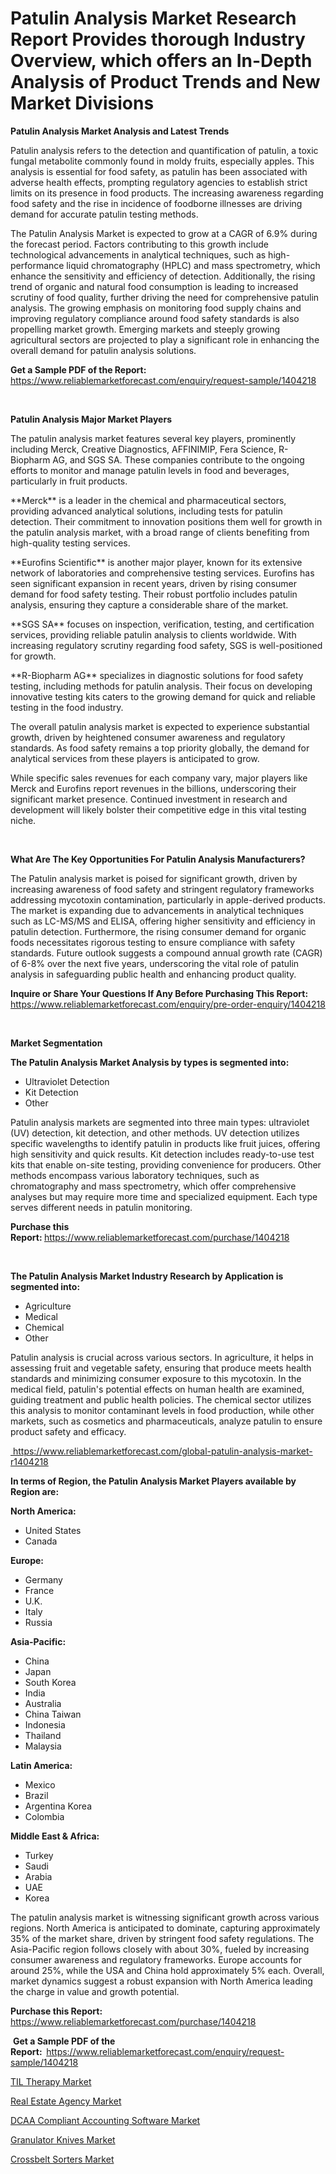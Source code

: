<p><h1>Patulin Analysis Market Research Report Provides thorough Industry Overview, which offers an In-Depth Analysis of Product Trends and New Market Divisions</h1></p><p><strong>Patulin Analysis Market Analysis and Latest Trends</strong></p>
<p><p>Patulin analysis refers to the detection and quantification of patulin, a toxic fungal metabolite commonly found in moldy fruits, especially apples. This analysis is essential for food safety, as patulin has been associated with adverse health effects, prompting regulatory agencies to establish strict limits on its presence in food products. The increasing awareness regarding food safety and the rise in incidence of foodborne illnesses are driving demand for accurate patulin testing methods.</p><p>The Patulin Analysis Market is expected to grow at a CAGR of 6.9% during the forecast period. Factors contributing to this growth include technological advancements in analytical techniques, such as high-performance liquid chromatography (HPLC) and mass spectrometry, which enhance the sensitivity and efficiency of detection. Additionally, the rising trend of organic and natural food consumption is leading to increased scrutiny of food quality, further driving the need for comprehensive patulin analysis. The growing emphasis on monitoring food supply chains and improving regulatory compliance around food safety standards is also propelling market growth. Emerging markets and steeply growing agricultural sectors are projected to play a significant role in enhancing the overall demand for patulin analysis solutions.</p></p>
<p><strong>Get a Sample PDF of the Report:&nbsp;</strong> <a href="https://www.reliablemarketforecast.com/enquiry/request-sample/1404218?utm_campaign=1167&utm_medium=2&utm_source=Github&utm_content=ia&utm_term=23102024&utm_id=patulin-analysis">https://www.reliablemarketforecast.com/enquiry/request-sample/1404218</a></p>
<p>&nbsp;</p>
<p><strong>Patulin Analysis Major Market Players</strong></p>
<p><p>The patulin analysis market features several key players, prominently including Merck, Creative Diagnostics, AFFINIMIP, Fera Science, R-Biopharm AG, and SGS SA. These companies contribute to the ongoing efforts to monitor and manage patulin levels in food and beverages, particularly in fruit products.</p><p>**Merck** is a leader in the chemical and pharmaceutical sectors, providing advanced analytical solutions, including tests for patulin detection. Their commitment to innovation positions them well for growth in the patulin analysis market, with a broad range of clients benefiting from high-quality testing services.</p><p>**Eurofins Scientific** is another major player, known for its extensive network of laboratories and comprehensive testing services. Eurofins has seen significant expansion in recent years, driven by rising consumer demand for food safety testing. Their robust portfolio includes patulin analysis, ensuring they capture a considerable share of the market.</p><p>**SGS SA** focuses on inspection, verification, testing, and certification services, providing reliable patulin analysis to clients worldwide. With increasing regulatory scrutiny regarding food safety, SGS is well-positioned for growth.</p><p>**R-Biopharm AG** specializes in diagnostic solutions for food safety testing, including methods for patulin analysis. Their focus on developing innovative testing kits caters to the growing demand for quick and reliable testing in the food industry.</p><p>The overall patulin analysis market is expected to experience substantial growth, driven by heightened consumer awareness and regulatory standards. As food safety remains a top priority globally, the demand for analytical services from these players is anticipated to grow.</p><p>While specific sales revenues for each company vary, major players like Merck and Eurofins report revenues in the billions, underscoring their significant market presence. Continued investment in research and development will likely bolster their competitive edge in this vital testing niche.</p></p>
<p>&nbsp;</p>
<p><strong>What Are The Key Opportunities For Patulin Analysis Manufacturers?</strong></p>
<p><p>The Patulin analysis market is poised for significant growth, driven by increasing awareness of food safety and stringent regulatory frameworks addressing mycotoxin contamination, particularly in apple-derived products. The market is expanding due to advancements in analytical techniques such as LC-MS/MS and ELISA, offering higher sensitivity and efficiency in patulin detection. Furthermore, the rising consumer demand for organic foods necessitates rigorous testing to ensure compliance with safety standards. Future outlook suggests a compound annual growth rate (CAGR) of 6-8% over the next five years, underscoring the vital role of patulin analysis in safeguarding public health and enhancing product quality.</p></p>
<p><strong>Inquire or Share Your Questions If Any Before Purchasing This Report:</strong> <a href="https://www.reliablemarketforecast.com/enquiry/pre-order-enquiry/1404218?utm_campaign=1167&utm_medium=2&utm_source=Github&utm_content=ia&utm_term=23102024&utm_id=patulin-analysis">https://www.reliablemarketforecast.com/enquiry/pre-order-enquiry/1404218</a></p>
<p>&nbsp;</p>
<p><strong>Market Segmentation</strong></p>
<p><strong>The Patulin Analysis Market Analysis by types is segmented into:</strong></p>
<p><ul><li>Ultraviolet Detection</li><li>Kit Detection</li><li>Other</li></ul></p>
<p><p>Patulin analysis markets are segmented into three main types: ultraviolet (UV) detection, kit detection, and other methods. UV detection utilizes specific wavelengths to identify patulin in products like fruit juices, offering high sensitivity and quick results. Kit detection includes ready-to-use test kits that enable on-site testing, providing convenience for producers. Other methods encompass various laboratory techniques, such as chromatography and mass spectrometry, which offer comprehensive analyses but may require more time and specialized equipment. Each type serves different needs in patulin monitoring.</p></p>
<p><strong>Purchase this Report:&nbsp;</strong><a href="https://www.reliablemarketforecast.com/purchase/1404218?utm_campaign=1167&utm_medium=2&utm_source=Github&utm_content=ia&utm_term=23102024&utm_id=patulin-analysis">https://www.reliablemarketforecast.com/purchase/1404218</a></p>
<p>&nbsp;</p>
<p><strong>The Patulin Analysis Market Industry Research by Application is segmented into:</strong></p>
<p><ul><li>Agriculture</li><li>Medical</li><li>Chemical</li><li>Other</li></ul></p>
<p><p>Patulin analysis is crucial across various sectors. In agriculture, it helps in assessing fruit and vegetable safety, ensuring that produce meets health standards and minimizing consumer exposure to this mycotoxin. In the medical field, patulin's potential effects on human health are examined, guiding treatment and public health policies. The chemical sector utilizes this analysis to monitor contaminant levels in food production, while other markets, such as cosmetics and pharmaceuticals, analyze patulin to ensure product safety and efficacy.</p></p>
<p><a href="https://www.reliablemarketforecast.com/global-patulin-analysis-market-r1404218?utm_campaign=1167&utm_medium=2&utm_source=Github&utm_content=ia&utm_term=23102024&utm_id=patulin-analysis">&nbsp;https://www.reliablemarketforecast.com/global-patulin-analysis-market-r1404218</a></p>
<p><strong>In terms of Region, the Patulin Analysis Market Players available by Region are:</strong></p>
<p>
    <p> <strong> North America: </strong>
        <ul>
            <li>United States</li>
            <li>Canada</li>
        </ul>
        </p> 
    <p> <strong> Europe: </strong>
        <ul>
            <li>Germany</li>
            <li>France</li>
            <li>U.K.</li>
            <li>Italy</li>
            <li>Russia</li>
        </ul>
        </p> 
    <p> <strong> Asia-Pacific: </strong>
        <ul>
            <li>China</li>
            <li>Japan</li>
            <li>South Korea</li>
            <li>India</li>
            <li>Australia</li>
            <li>China Taiwan</li>
            <li>Indonesia</li>
            <li>Thailand</li>
            <li>Malaysia</li>
        </ul>
        </p> 
    <p> <strong> Latin America: </strong>
        <ul>
            <li>Mexico</li>
            <li>Brazil</li>
            <li>Argentina Korea</li>
            <li>Colombia</li>
        </ul>
        </p> 
    <p> <strong> Middle East & Africa: </strong>
        <ul>
            <li>Turkey</li>
            <li>Saudi</li>
            <li>Arabia</li>
            <li>UAE</li>
            <li>Korea</li>
        </ul>
    </p>
    </p>
<p><p>The patulin analysis market is witnessing significant growth across various regions. North America is anticipated to dominate, capturing approximately 35% of the market share, driven by stringent food safety regulations. The Asia-Pacific region follows closely with about 30%, fueled by increasing consumer awareness and regulatory frameworks. Europe accounts for around 25%, while the USA and China hold approximately 5% each. Overall, market dynamics suggest a robust expansion with North America leading the charge in value and growth potential.</p></p>
<p><strong>Purchase this Report: </strong><a href="https://www.reliablemarketforecast.com/purchase/1404218?utm_campaign=1167&utm_medium=2&utm_source=Github&utm_content=ia&utm_term=23102024&utm_id=patulin-analysis">https://www.reliablemarketforecast.com/purchase/1404218</a></p>
<p>&nbsp;<strong>Get a Sample PDF of the Report:&nbsp;&nbsp;</strong><a href="https://www.reliablemarketforecast.com/enquiry/request-sample/1404218?utm_campaign=1167&utm_medium=2&utm_source=Github&utm_content=ia&utm_term=23102024&utm_id=patulin-analysis">https://www.reliablemarketforecast.com/enquiry/request-sample/1404218</a></p>
<p><strong></strong></p>
<p><p><a href="https://github.com/kaceycoody4m/Market-Research-Report-List-1/blob/main/til-therapy-market.md?utm_campaign=1167&utm_medium=2&utm_source=Github&utm_content=ia&utm_term=23102024&utm_id=patulin-analysis">TIL Therapy Market</a></p><p><a href="https://github.com/brunafxh5tru/Market-Research-Report-List-1/blob/main/real-estate-agency-market.md?utm_campaign=1167&utm_medium=2&utm_source=Github&utm_content=ia&utm_term=23102024&utm_id=patulin-analysis">Real Estate Agency Market</a></p><p><a href="https://www.linkedin.com/pulse/dcaa-compliant-accounting-software-market-revolution-size-share-wawec?utm_campaign=1167&utm_medium=2&utm_source=Github&utm_content=ia&utm_term=23102024&utm_id=patulin-analysis">DCAA Compliant Accounting Software Market</a></p><p><a href="https://issuu.com/reportprime-2/docs/granulator-knives-market-size-2030._b466f488d0b1c5?utm_campaign=1167&utm_medium=2&utm_source=Github&utm_content=ia&utm_term=23102024&utm_id=patulin-analysis">Granulator Knives Market</a></p><p><a href="https://issuu.com/reportprime-2/docs/crossbelt-sorters-market-size-2030._859a3473ee915d?utm_campaign=1167&utm_medium=2&utm_source=Github&utm_content=ia&utm_term=23102024&utm_id=patulin-analysis">Crossbelt Sorters Market</a></p></p>